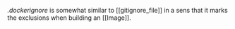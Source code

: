 *.dockerignore* is somewhat similar to [[gitignore_file]] in a sens that it marks the exclusions when building an [[Image]].
